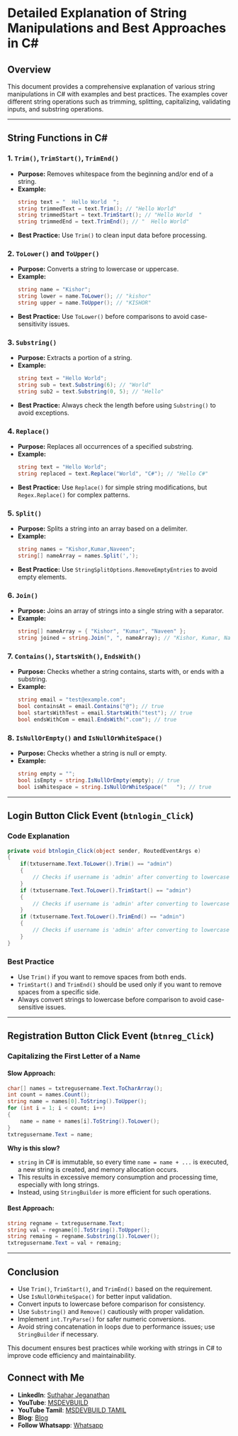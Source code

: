 # Detailed Explanation of String Manipulations and Best Approaches in C#

## Overview
This document provides a comprehensive explanation of various string manipulations in C# with examples and best practices. The examples cover different string operations such as trimming, splitting, capitalizing, validating inputs, and substring operations.

---

## String Functions in C#

### 1. `Trim()`, `TrimStart()`, `TrimEnd()`
- **Purpose:** Removes whitespace from the beginning and/or end of a string.
- **Example:**
  ```csharp
  string text = "  Hello World  ";
  string trimmedText = text.Trim(); // "Hello World"
  string trimmedStart = text.TrimStart(); // "Hello World  "
  string trimmedEnd = text.TrimEnd(); // "  Hello World"
  ```
- **Best Practice:** Use `Trim()` to clean input data before processing.

### 2. `ToLower()` and `ToUpper()`
- **Purpose:** Converts a string to lowercase or uppercase.
- **Example:**
  ```csharp
  string name = "Kishor";
  string lower = name.ToLower(); // "kishor"
  string upper = name.ToUpper(); // "KISHOR"
  ```
- **Best Practice:** Use `ToLower()` before comparisons to avoid case-sensitivity issues.

### 3. `Substring()`
- **Purpose:** Extracts a portion of a string.
- **Example:**
  ```csharp
  string text = "Hello World";
  string sub = text.Substring(6); // "World"
  string sub2 = text.Substring(0, 5); // "Hello"
  ```
- **Best Practice:** Always check the length before using `Substring()` to avoid exceptions.

### 4. `Replace()`
- **Purpose:** Replaces all occurrences of a specified substring.
- **Example:**
  ```csharp
  string text = "Hello World";
  string replaced = text.Replace("World", "C#"); // "Hello C#"
  ```
- **Best Practice:** Use `Replace()` for simple string modifications, but `Regex.Replace()` for complex patterns.

### 5. `Split()`
- **Purpose:** Splits a string into an array based on a delimiter.
- **Example:**
  ```csharp
  string names = "Kishor,Kumar,Naveen";
  string[] nameArray = names.Split(',');
  ```
- **Best Practice:** Use `StringSplitOptions.RemoveEmptyEntries` to avoid empty elements.

### 6. `Join()`
- **Purpose:** Joins an array of strings into a single string with a separator.
- **Example:**
  ```csharp
  string[] nameArray = { "Kishor", "Kumar", "Naveen" };
  string joined = string.Join(", ", nameArray); // "Kishor, Kumar, Naveen"
  ```

### 7. `Contains()`, `StartsWith()`, `EndsWith()`
- **Purpose:** Checks whether a string contains, starts with, or ends with a substring.
- **Example:**
  ```csharp
  string email = "test@example.com";
  bool containsAt = email.Contains("@"); // true
  bool startsWithTest = email.StartsWith("test"); // true
  bool endsWithCom = email.EndsWith(".com"); // true
  ```

### 8. `IsNullOrEmpty()` and `IsNullOrWhiteSpace()`
- **Purpose:** Checks whether a string is null or empty.
- **Example:**
  ```csharp
  string empty = "";
  bool isEmpty = string.IsNullOrEmpty(empty); // true
  bool isWhitespace = string.IsNullOrWhiteSpace("   "); // true
  ```

---

## Login Button Click Event (`btnlogin_Click`)

### Code Explanation
```csharp
private void btnlogin_Click(object sender, RoutedEventArgs e)
{
    if(txtusername.Text.ToLower().Trim() == "admin")
    {
        // Checks if username is 'admin' after converting to lowercase and removing spaces from both ends
    }
    if (txtusername.Text.ToLower().TrimStart() == "admin")
    {
        // Checks if username is 'admin' after converting to lowercase and removing spaces from the start
    }
    if (txtusername.Text.ToLower().TrimEnd() == "admin")
    {
        // Checks if username is 'admin' after converting to lowercase and removing spaces from the end
    }
}
```

### Best Practice
- Use `Trim()` if you want to remove spaces from both ends.
- `TrimStart()` and `TrimEnd()` should be used only if you want to remove spaces from a specific side.
- Always convert strings to lowercase before comparison to avoid case-sensitive issues.

---

## Registration Button Click Event (`btnreg_Click`)

### Capitalizing the First Letter of a Name
#### Slow Approach:
```csharp
char[] names = txtregusername.Text.ToCharArray();
int count = names.Count();
string name = names[0].ToString().ToUpper();
for (int i = 1; i < count; i++)
{
    name = name + names[i].ToString().ToLower();
}
txtregusername.Text = name;
```

**Why is this slow?**
- `string` in C# is immutable, so every time `name = name + ...` is executed, a new string is created, and memory allocation occurs.
- This results in excessive memory consumption and processing time, especially with long strings.
- Instead, using `StringBuilder` is more efficient for such operations.

#### Best Approach:
```csharp
string regname = txtregusername.Text;
string val = regname[0].ToString().ToUpper();
string remaing = regname.Substring(1).ToLower();
txtregusername.Text = val + remaing;
```

---

## Conclusion
- Use `Trim()`, `TrimStart()`, and `TrimEnd()` based on the requirement.
- Use `IsNullOrWhiteSpace()` for better input validation.
- Convert inputs to lowercase before comparison for consistency.
- Use `Substring()` and `Remove()` cautiously with proper validation.
- Implement `int.TryParse()` for safer numeric conversions.
- Avoid string concatenation in loops due to performance issues; use `StringBuilder` if necessary.

This document ensures best practices while working with strings in C# to improve code efficiency and maintainability.

## Connect with Me
- **LinkedIn**: [Suthahar Jeganathan](https://www.linkedin.com/in/jssuthahar/)
- **YouTube**: [MSDEVBUILD](https://www.youtube.com/@MSDEVBUILD)
- **YouTube Tamil**: [MSDEVBUILD TAMIL](https://www.youtube.com/@MSDEVBUILDTamil)
- **Blog**: [Blog](https://www.msdevbuild.com/)
- **Follow Whatsapp**: [Whatsapp](https://www.whatsapp.com/channel/0029Va5j2rHEFeXcTlUhQB0J)

